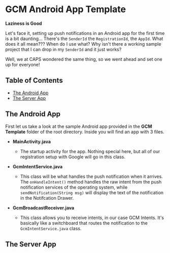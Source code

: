 GCM Android App Template
============================

**Laziness is Good**

Let's face it, setting up push notifications in an Android app for the first time is a bit daunting... There's the <code>SenderId</code> the <code>RegistrationId</code>, the <code>AppId</code>. What does it all mean??? When do I use what? Why isn't there a working sample project that I can drop in my <code>SenderId</code> and it just works? 

Well, we at CAPS wondered the same thing, so we went ahead and set one up for everyone!

## Table of Contents

* [The Android App](#the-sample-app)
* [The Server App](#the-server-app)

## The Android App

First let us take a look at the sample Android app provided in the **GCM Template** folder of the root directory. Inside you will find an app with 3 files.

* **MainActivity.java**
    * The startup activity for the app. Nothing special here, but all of our registration setup with Google will go in this class.
    
* **GcmIntentService.java**
    * This class will be what handles the push notification when it arrives. The <code>onHandleIntent()</code> method handles the raw intent from the push notification services of the operating system, while <code>sendNotification(String msg)</code> will display the text of the notification in the Notifcation Drawer.
    
* **GcmBroadcastReceiver.java**
    * This class allows you to receive intents, in our case GCM Intents. It's basically like a switchboard that routes the notification to the <code>GcmIntentService.java</code> class.

## The Server App
